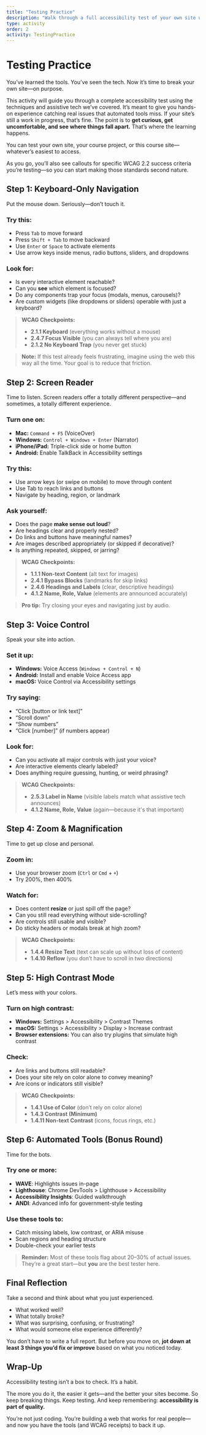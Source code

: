 ```yaml
---
title: "Testing Practice"
description: "Walk through a full accessibility test of your own site using keyboard navigation, screen readers, zoom, and more—while checking your work against real WCAG success criteria."
type: activity
order: 2
activity: TestingPractice
---
```


# Testing Practice

You’ve learned the tools. You’ve seen the tech. Now it’s time to break your own site—on purpose.

This activity will guide you through a complete accessibility test using the techniques and assistive tech we’ve covered. It’s meant to give you hands-on experience catching real issues that automated tools miss. If your site’s still a work in progress, that’s fine. The point is to **get curious, get uncomfortable, and see where things fall apart.** That’s where the learning happens.

You can test your own site, your course project, or this course site—whatever’s easiest to access.

As you go, you’ll also see callouts for specific WCAG 2.2 success criteria you’re testing—so you can start making those standards second nature.

## Step 1: Keyboard-Only Navigation

Put the mouse down. Seriously—don’t touch it.

### Try this:

- Press `Tab` to move forward
- Press `Shift + Tab` to move backward
- Use `Enter` or `Space` to activate elements
- Use arrow keys inside menus, radio buttons, sliders, and dropdowns

### Look for:

- Is every interactive element reachable?
- Can you **see** which element is focused?
- Do any components trap your focus (modals, menus, carousels)?
- Are custom widgets (like dropdowns or sliders) operable with just a keyboard?

> **WCAG Checkpoints:**
>
> - **2.1.1 Keyboard** (everything works without a mouse)
> - **2.4.7 Focus Visible** (you can always tell where you are)
> - **2.1.2 No Keyboard Trap** (you never get stuck)

> **Note:** If this test already feels frustrating, imagine using the web this way all the time. Your goal is to reduce that friction.

## Step 2: Screen Reader

Time to listen. Screen readers offer a totally different perspective—and sometimes, a totally different experience.

### Turn one on:

- **Mac:** `Command + F5` (VoiceOver)
- **Windows:** `Control + Windows + Enter` (Narrator)
- **iPhone/iPad:** Triple-click side or home button
- **Android:** Enable TalkBack in Accessibility settings

### Try this:

- Use arrow keys (or swipe on mobile) to move through content
- Use Tab to reach links and buttons
- Navigate by heading, region, or landmark

### Ask yourself:

- Does the page **make sense out loud**?
- Are headings clear and properly nested?
- Do links and buttons have meaningful names?
- Are images described appropriately (or skipped if decorative)?
- Is anything repeated, skipped, or jarring?

> **WCAG Checkpoints:**
>
> - **1.1.1 Non-text Content** (alt text for images)
> - **2.4.1 Bypass Blocks** (landmarks for skip links)
> - **2.4.6 Headings and Labels** (clear, descriptive headings)
> - **4.1.2 Name, Role, Value** (elements are announced accurately)

> **Pro tip:** Try closing your eyes and navigating just by audio.

## Step 3: Voice Control

Speak your site into action.

### Set it up:

- **Windows:** Voice Access (`Windows + Control + N`)
- **Android:** Install and enable Voice Access app
- **macOS:** Voice Control via Accessibility settings

### Try saying:

- “Click [button or link text]”
- “Scroll down”
- “Show numbers”
- “Click [number]” (if numbers appear)

### Look for:

- Can you activate all major controls with just your voice?
- Are interactive elements clearly labeled?
- Does anything require guessing, hunting, or weird phrasing?

> **WCAG Checkpoints:**
>
> - **2.5.3 Label in Name** (visible labels match what assistive tech announces)
> - **4.1.2 Name, Role, Value** (again—because it's that important)

## Step 4: Zoom & Magnification

Time to get up close and personal.

### Zoom in:

- Use your browser zoom (`Ctrl` or `Cmd` + `+`)
- Try 200%, then 400%

### Watch for:

- Does content **resize** or just spill off the page?
- Can you still read everything without side-scrolling?
- Are controls still usable and visible?
- Do sticky headers or modals break at high zoom?

> **WCAG Checkpoints:**
>
> - **1.4.4 Resize Text** (text can scale up without loss of content)
> - **1.4.10 Reflow** (you don’t have to scroll in two directions)

## Step 5: High Contrast Mode

Let’s mess with your colors.

### Turn on high contrast:

- **Windows:** Settings > Accessibility > Contrast Themes
- **macOS:** Settings > Accessibility > Display > Increase contrast
- **Browser extensions:** You can also try plugins that simulate high contrast

### Check:

- Are links and buttons still readable?
- Does your site rely on color alone to convey meaning?
- Are icons or indicators still visible?

> **WCAG Checkpoints:**
>
> - **1.4.1 Use of Color** (don’t rely on color alone)
> - **1.4.3 Contrast (Minimum)**
> - **1.4.11 Non-text Contrast** (icons, focus rings, etc.)

## Step 6: Automated Tools (Bonus Round)

Time for the bots.

### Try one or more:

- **WAVE**: Highlights issues in-page
- **Lighthouse**: Chrome DevTools > Lighthouse > Accessibility
- **Accessibility Insights**: Guided walkthrough
- **ANDI**: Advanced info for government-style testing

### Use these tools to:

- Catch missing labels, low contrast, or ARIA misuse
- Scan regions and heading structure
- Double-check your earlier tests

> **Reminder:** Most of these tools flag about 20–30% of actual issues. They’re a great start—but **you** are the best tester here.

## Final Reflection

Take a second and think about what you just experienced.

- What worked well?
- What totally broke?
- What was surprising, confusing, or frustrating?
- What would someone else experience differently?

You don’t have to write a full report. But before you move on, **jot down at least 3 things you’d fix or improve** based on what you noticed today.

## Wrap-Up

Accessibility testing isn’t a box to check. It’s a habit.

The more you do it, the easier it gets—and the better your sites become. So keep breaking things. Keep testing. And keep remembering: **accessibility is part of quality.**

You’re not just coding. You’re building a web that works for real people—and now you have the tools (and WCAG receipts) to back it up.

